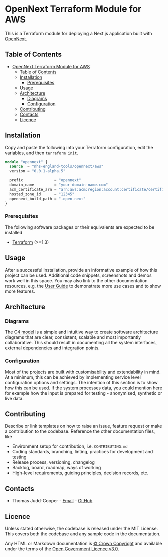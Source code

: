 # OpenNext Terraform Module for AWS

This is a Terraform module for deploying a Next.js application built with [OpenNext](https://open-next.js.org/).

## Table of Contents

- [OpenNext Terraform Module for AWS](#opennext-terraform-module-for-aws)
  - [Table of Contents](#table-of-contents)
  - [Installation](#installation)
    - [Prerequisites](#prerequisites)
  - [Usage](#usage)
  - [Architecture](#architecture)
    - [Diagrams](#diagrams)
    - [Configuration](#configuration)
  - [Contributing](#contributing)
  - [Contacts](#contacts)
  - [Licence](#licence)

## Installation

Copy and paste the following into your Terraform configuration, edit the variables, and then `terraform init`.

```tf
module "opennext" {
  source  = "nhs-england-tools/opennext/aws"
  version = "0.0.1-alpha.5"

  prefix              = "opennext"
  domain_name         = "your-domain-name.com" 
  acm_certificate_arn = "arn:aws:acm:region:account:certificate/certificate_ID"
  hosted_zone_id      = "12345"
  opennext_build_path = ".open-next" 
}
```

### Prerequisites

The following software packages or their equivalents are expected to be installed

- [Terraform](https://developer.hashicorp.com/terraform/downloads) (>=1.3)

## Usage

<!-- TODO: Add docs for Lambda@Edge -->

After a successful installation, provide an informative example of how this project can be used. Additional code snippets, screenshots and demos work well in this space. You may also link to the other documentation resources, e.g. the [User Guide](./docs/user-guide.md) to demonstrate more use cases and to show more features.

## Architecture

### Diagrams

The [C4 model](https://c4model.com/) is a simple and intuitive way to create software architecture diagrams that are clear, consistent, scalable and most importantly collaborative. This should result in documenting all the system interfaces, external dependencies and integration points.

### Configuration

Most of the projects are built with customisability and extendability in mind. At a minimum, this can be achieved by implementing service level configuration options and settings. The intention of this section is to show how this can be used. If the system processes data, you could mention here for example how the input is prepared for testing - anonymised, synthetic or live data.

## Contributing

Describe or link templates on how to raise an issue, feature request or make a contribution to the codebase. Reference the other documentation files, like

- Environment setup for contribution, i.e. `CONTRIBUTING.md`
- Coding standards, branching, linting, practices for development and testing
- Release process, versioning, changelog
- Backlog, board, roadmap, ways of working
- High-level requirements, guiding principles, decision records, etc.

## Contacts

- Thomas Judd-Cooper - [Email](mailto:thomas.judd-cooper1@nhs.net) - [GitHub](https://github.com/Tomdango)


## Licence

Unless stated otherwise, the codebase is released under the MIT License. This covers both the codebase and any sample code in the documentation.

Any HTML or Markdown documentation is [© Crown Copyright](https://www.nationalarchives.gov.uk/information-management/re-using-public-sector-information/uk-government-licensing-framework/crown-copyright/) and available under the terms of the [Open Government Licence v3.0](https://www.nationalarchives.gov.uk/doc/open-government-licence/version/3/).
